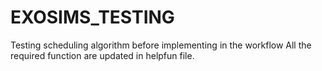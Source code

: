 # EXOSIMS_TESTING
 Testing scheduling algorithm before implementing in the workflow 
All the required function are updated in helpfun file. 
